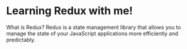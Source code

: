 # Learning Redux with me!
What is Redux?
Redux is a state management library that allows you to manage the state of your JavaScript applications more efficiently and predictably.
